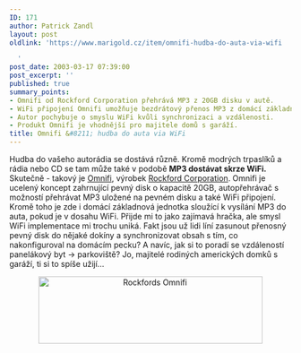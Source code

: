```yaml
---
ID: 171
author: Patrick Zandl
layout: post
oldlink: 'https://www.marigold.cz/item/omnifi-hudba-do-auta-via-wifi

  '
post_date: 2003-03-17 07:39:00
post_excerpt: ''
published: true
summary_points:
- Omnifi od Rockford Corporation přehrává MP3 z 20GB disku v autě.
- WiFi připojení Omnifi umožňuje bezdrátový přenos MP3 z domácí základny.
- Autor pochybuje o smyslu WiFi kvůli synchronizaci a vzdálenosti.
- Produkt Omnifi je vhodnější pro majitele domů s garáží.
title: Omnifi &#8211; hudba do auta via WiFi
---
```


<p>
Hudba do vašeho autorádia se dostává různě. Kromě modrých trpaslíků a rádia nebo CD se tam může také v podobě <STRONG>MP3 dostávat skrze WiFi.</STRONG> Skutečně - takový je <A href="http://www.omnifimedia.com/products/" target=_blank>Omnifi</A>, výrobek <A href="http://www.rockfordcorp.com/">Rockford Corporation</A>. Omnifi je ucelený koncept zahrnující pevný disk o kapacitě 20GB, autopřehrávač s možností přehrávat MP3 uložené na pevném disku a také WiFi připojení. Kromě toho je zde i domácí základnová jednotka sloužící k vysílání MP3 do auta, pokud je v dosahu WiFi. Přijde mi to jako zajímavá hračka, ale smysl WiFi implementace mi trochu uniká. Fakt jsou už lidi líní zasunout přenosný pevný disk do nějaké dokíny a synchronizovat obsah s tím, co nakonfiguroval na domácím pecku? A navíc, jak si to poradí se vzdáleností panelákový byt -&gt; parkoviště? Jo, majitelé rodiných amerických domků s garáží, ti si to spíše užijí...</p>

<P align=center><IMG height=120 alt="Rockfords Omnifi" src="/wp-content/uploads/rockfords.jpg" width=400></p>

<p>
&#160;</p>